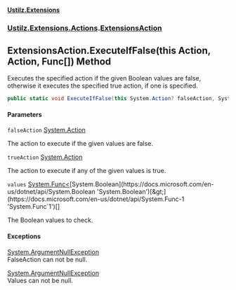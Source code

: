 #### [Ustilz.Extensions](index.md 'index')
### [Ustilz.Extensions.Actions](Ustilz.Extensions.Actions.md 'Ustilz.Extensions.Actions').[ExtensionsAction](Ustilz.Extensions.Actions.ExtensionsAction.md 'Ustilz.Extensions.Actions.ExtensionsAction')

## ExtensionsAction.ExecuteIfFalse(this Action, Action, Func<bool>[]) Method

Executes the specified action if the given Boolean values are false,  
otherwise it executes the specified true action, if one is specified.

```csharp
public static void ExecuteIfFalse(this System.Action? falseAction, System.Action? trueAction=null, params System.Func<bool>[] values);
```
#### Parameters

<a name='Ustilz.Extensions.Actions.ExtensionsAction.ExecuteIfFalse(thisSystem.Action,System.Action,System.Func_bool_[]).falseAction'></a>

`falseAction` [System.Action](https://docs.microsoft.com/en-us/dotnet/api/System.Action 'System.Action')

The action to execute if the given values are false.

<a name='Ustilz.Extensions.Actions.ExtensionsAction.ExecuteIfFalse(thisSystem.Action,System.Action,System.Func_bool_[]).trueAction'></a>

`trueAction` [System.Action](https://docs.microsoft.com/en-us/dotnet/api/System.Action 'System.Action')

The action to execute if any of the given values is true.

<a name='Ustilz.Extensions.Actions.ExtensionsAction.ExecuteIfFalse(thisSystem.Action,System.Action,System.Func_bool_[]).values'></a>

`values` [System.Func&lt;](https://docs.microsoft.com/en-us/dotnet/api/System.Func-1 'System.Func`1')[System.Boolean](https://docs.microsoft.com/en-us/dotnet/api/System.Boolean 'System.Boolean')[&gt;](https://docs.microsoft.com/en-us/dotnet/api/System.Func-1 'System.Func`1')[[]](https://docs.microsoft.com/en-us/dotnet/api/System.Array 'System.Array')

The Boolean values to check.

#### Exceptions

[System.ArgumentNullException](https://docs.microsoft.com/en-us/dotnet/api/System.ArgumentNullException 'System.ArgumentNullException')  
FalseAction can not be null.

[System.ArgumentNullException](https://docs.microsoft.com/en-us/dotnet/api/System.ArgumentNullException 'System.ArgumentNullException')  
Values can not be null.